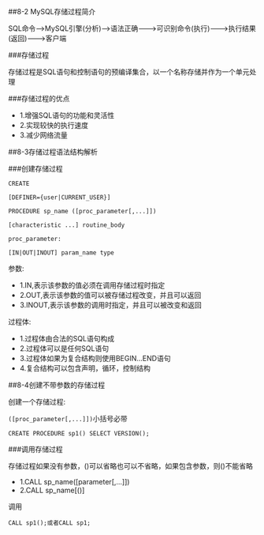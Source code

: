 ##8-2 MySQL存储过程简介

SQL命令-->MySQL引擎(分析)-->语法正确--->可识别命令(执行)--->执行结果(返回)--->客户端

###存储过程

存储过程是SQL语句和控制语句的预编译集合，以一个名称存储并作为一个单元处理

###存储过程的优点

- 1.增强SQL语句的功能和灵活性
- 2.实现较快的执行速度
- 3.减少网络流量

##8-3存储过程语法结构解析

###创建存储过程

    CREATE

    [DEFINER={user|CURRENT_USER}]

    PROCEDURE sp_name ([proc_parameter[,...]])

    [characteristic ...] routine_body

    proc_parameter:

    [IN|OUT|INOUT] param_name type


参数:

- 1.IN,表示该参数的值必须在调用存储过程时指定
- 2.OUT,表示该参数的值可以被存储过程改变，并且可以返回
- 3.INOUT,表示该参数的调用时指定，并且可以被改变和返回

过程体:

- 1.过程体由合法的SQL语句构成
- 2.过程体可以是任何SQL语句
- 3.过程体如果为复合结构则使用BEGIN...END语句
- 4.复合结构可以包含声明，循环，控制结构

##8-4创建不带参数的存储过程

创建一个存储过程:

`([proc_parameter[,...]])`小括号必带

    CREATE PROCEDURE sp1() SELECT VERSION();

###调用存储过程

存储过程如果没有参数，()可以省略也可以不省略，如果包含参数，则()不能省略

- 1.CALL sp_name([parameter[,...]])
- 2.CALL sp_name[()]

调用

    CALL sp1();或者CALL sp1;